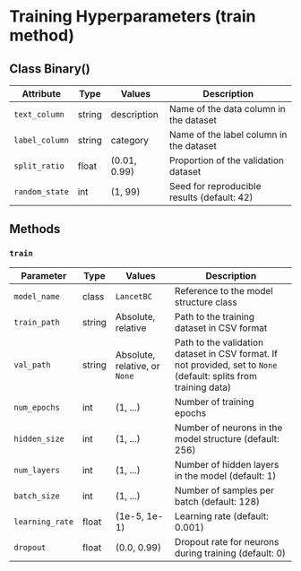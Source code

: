 # Training Hyperparameters (train method)

## Class Binary()

| Attribute       | Type      | Values         | Description                                                                 |
|----------------|----------|----------------|--------------------------------------------------------------------------|
| `text_column`  | string   | description    | Name of the data column in the dataset                                   |
| `label_column` | string   | category       | Name of the label column in the dataset                                 |
| `split_ratio`  | float    | (0.01, 0.99)   | Proportion of the validation dataset                                    |
| `random_state` | int      | (1, 99)        | Seed for reproducible results (default: 42)                             |

## Methods

### `train`

| Parameter       | Type      | Values                     | Description                                                                 |
|----------------|----------|------------------------------|--------------------------------------------------------------------------|
| `model_name`   | class    | `LancetBC`                  | Reference to the model structure class                                   |
| `train_path`   | string   | Absolute, relative          | Path to the training dataset in CSV format                              |
| `val_path`     | string   | Absolute, relative, or `None` | Path to the validation dataset in CSV format. If not provided, set to `None` (default: splits from training data) |
| `num_epochs`   | int      | (1, ...)                    | Number of training epochs                                               |
| `hidden_size`  | int      | (1, ...)                    | Number of neurons in the model structure (default: 256)                 |
| `num_layers`   | int      | (1, ...)                    | Number of hidden layers in the model (default: 1)                       |
| `batch_size`   | int      | (1, ...)                    | Number of samples per batch (default: 128)                             |
| `learning_rate`| float    | (1e-5, 1e-1)                | Learning rate (default: 0.001)                                          |
| `dropout`      | float    | (0.0, 0.99)                 | Dropout rate for neurons during training (default: 0)                   |